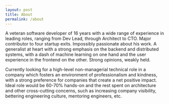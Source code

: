 ```yaml
---
layout: post
title: About
permalink: /about
---
```


A veteran software developer of 16 years with a wide range of experience in leading roles, ranging from Dev Lead, through Architect to CTO. Major contributor to four startup exits. Impossibly passionate about his work. A generalist at heart with a strong emphasis on the backend and distributed systems, with a dash of machine learning on one hand and the user experience in the frontend on the other. Strong opinions, weakly held.

Currently looking for a high-level non-managerial technical role in a company which fosters an environment of professionalism and kindness, with a strong preference for companies that create a net positive impact. Ideal role would be 60-70% hands-on and the rest spent on architecture and other cross-cutting concerns, such as increasing company visibility, bettering engineering culture, mentoring engineers, etc.